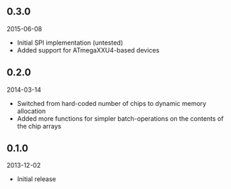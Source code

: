 ## 0.3.0
2015-06-08

- Initial SPI implementation (untested)
- Added support for ATmegaXXU4-based devices

## 0.2.0
2014-03-14

- Switched from hard-coded number of chips to dynamic memory allocation
- Added more functions for simpler batch-operations on the contents of the chip arrays

## 0.1.0
2013-12-02

- Initial release
